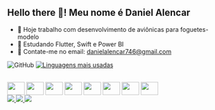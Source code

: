## Hello there 👋! Meu nome é Daniel Alencar

- 🔭 Hoje trabalho com desenvolvimento de aviônicas para foguetes-modelo
- 🌱 Estudando Flutter, Swift e Power BI
- 💬 Contate-me no email: danielalencar746@gmail.com

![GitHub](https://github-readme-stats.vercel.app/api?username=Daniel-Alencar&show_icons=true&theme=dracula)
[![Linguagens mais usadas](https://github-readme-stats.vercel.app/api/top-langs/?username=Daniel-Alencar&show_icons=true&theme=dracula)](https://github.com/anuraghazra/github-readme-stats)

<div style="display: inline_block"><br>
  <img align="center" src="https://cdn.jsdelivr.net/gh/devicons/devicon@latest/icons/react/react-original.svg" height="30" width="40"/>
  <img align="center" src="https://cdn.jsdelivr.net/gh/devicons/devicon@latest/icons/python/python-original.svg" height="30" width="40"/>
  <img align="center" src="https://cdn.jsdelivr.net/gh/devicons/devicon@latest/icons/c/c-original.svg" height="30" width="40"/>
  <img align="center" src="https://cdn.jsdelivr.net/gh/devicons/devicon@latest/icons/django/django-plain.svg" height="30" width="40"/>
  <img align="center" src="https://cdn.jsdelivr.net/gh/devicons/devicon@latest/icons/arduino/arduino-original.svg" height="30" width="40"/>
  <img align="center" src="https://cdn.jsdelivr.net/gh/devicons/devicon@latest/icons/javascript/javascript-original.svg" height="30" width="40"/>
  <img align="center" src="https://cdn.jsdelivr.net/gh/devicons/devicon@latest/icons/java/java-original.svg" height="30" width="40"/>
  <img align="center" src="https://cdn.jsdelivr.net/gh/devicons/devicon@latest/icons/figma/figma-original.svg" height="30" width="40"/>  
</div>

<div> 
  <a href="https://instagram.com/Daniel-Alencar" target="_blank">
    <img src="https://img.shields.io/badge/-Instagram-%23E4405F?style=for-the-badge&logo=instagram&logoColor=white" target="_blank">
  </a>
  <a href = "mailto:danielalencar746@gmail.com">
    <img src="https://img.shields.io/badge/-Gmail-%23333?style=for-the-badge&logo=gmail&logoColor=white" target="_blank">
  </a>
  <a href="https://www.linkedin.com/in/daniel746" target="_blank">
    <img src="https://img.shields.io/badge/-LinkedIn-%230077B5?style=for-the-badge&logo=linkedin&logoColor=white" target="_blank">
  </a> 
</div>

